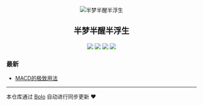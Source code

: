 <p align="center"><img alt="半梦半醒半浮生" src="https://pic.stackoverflow.wiki/uploadImages/114/246/231/87/2020/06/06/16/41/3e4a3ce8-8882-4258-9860-a337bf859605.png"></p><h2 align="center">
半梦半醒半浮生
</h2>

<h4 align="center"></h4>
<p align="center"><a title="半梦半醒半浮生" target="_blank" href="https://github.com/huiyibanbanbobo/bolo-blog"><img src="https://img.shields.io/github/last-commit/huiyibanbanbobo/bolo-blog.svg?style=flat-square&color=FF9900"></a>
<a title="GitHub repo size in bytes" target="_blank" href="https://github.com/huiyibanbanbobo/bolo-blog"><img src="https://img.shields.io/github/repo-size/huiyibanbanbobo/bolo-blog.svg?style=flat-square"></a>
<a title="Bolo Version" target="_blank" href="https://github.com/adlered/bolo-solo"><img src="https://img.shields.io/badge/bolo-v2.5 稳定版-f1e05a.svg?style=flat-square&color=blueviolet"></a>
<a title="Hits" target="_blank" href="https://github.com/88250/hits"><img src="https://hits.b3log.org/huiyibanbanbobo/bolo-blog.svg"></a></p>

### 最新

* [MACD的极致用法](http://www.mjdg.store/articles/2022/04/19/1650301775146.html)



---

本仓库通过 [Bolo](https://github.com/adlered/bolo-solo) 自动进行同步更新 ❤️ 